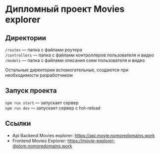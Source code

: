 # Дипломный проект Movies explorer


## Директории

`/routes` — папка с файлами роутера  
`/controllers` — папка с файлами контроллеров пользователя и видео   
`/models` — папка с файлами описания схем пользователя и видео 
  
Остальные директории вспомогательные, создаются при необходимости разработчиком

## Запуск проекта

`npm run start` — запускает сервер   
`npm run dev` — запускает сервер с hot-reload
## Ссылки

* Api Backend Movies explorer: https://api.movie.nomoredomains.work
* Frontend Movies Explorer: https://movie-explorer-diplom.nomoredomains.work
